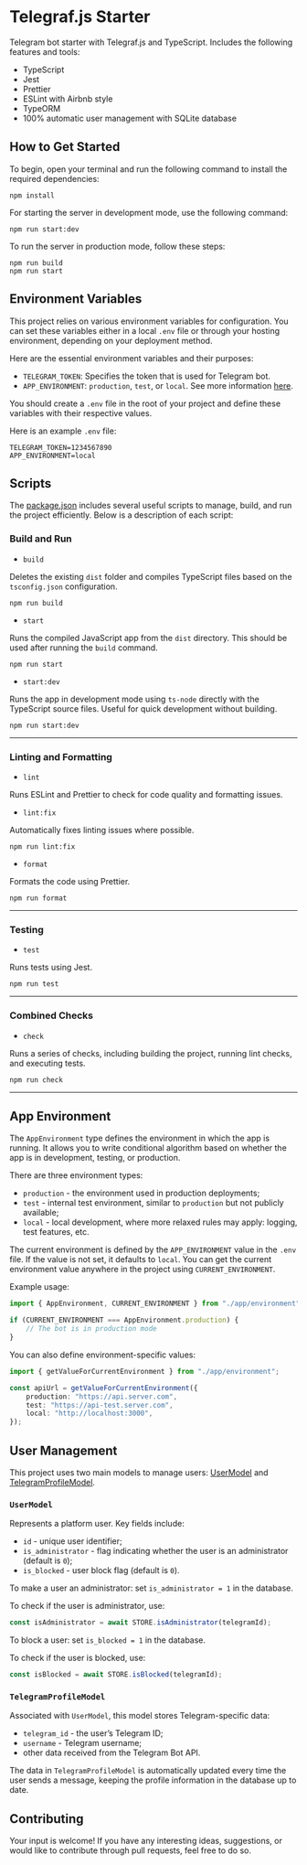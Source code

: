 # Telegraf.js Starter

Telegram bot starter with Telegraf.js and TypeScript. Includes the following
features and tools:

-   TypeScript
-   Jest
-   Prettier
-   ESLint with Airbnb style
-   TypeORM
-   100% automatic user management with SQLite database

## How to Get Started

To begin, open your terminal and run the following command to install the
required dependencies:

```
npm install
```

For starting the server in development mode, use the following command:

```
npm run start:dev
```

To run the server in production mode, follow these steps:

```
npm run build
npm run start
```

## Environment Variables

This project relies on various environment variables for configuration. You can
set these variables either in a local `.env` file or through your hosting
environment, depending on your deployment method.

Here are the essential environment variables and their purposes:

-   `TELEGRAM_TOKEN`: Specifies the token that is used for Telegram bot.
-   `APP_ENVIRONMENT`: `production`, `test`, or `local`. See more information
    [here](#app-environment).

You should create a `.env` file in the root of your project and define these
variables with their respective values.

Here is an example `.env` file:

```
TELEGRAM_TOKEN=1234567890
APP_ENVIRONMENT=local
```

## Scripts

The [package.json](./package.json) includes several useful scripts to manage,
build, and run the project efficiently. Below is a description of each script:

### Build and Run

-   `build`

Deletes the existing `dist` folder and compiles TypeScript files based on the
`tsconfig.json` configuration.

```
npm run build
```

-   `start`

Runs the compiled JavaScript app from the `dist` directory. This should be used
after running the `build` command.

```
npm run start
```

-   `start:dev`

Runs the app in development mode using `ts-node` directly with the TypeScript
source files. Useful for quick development without building.

```
npm run start:dev
```

---

### Linting and Formatting

-   `lint`

Runs ESLint and Prettier to check for code quality and formatting issues.

-   `lint:fix`

Automatically fixes linting issues where possible.

```
npm run lint:fix
```

-   `format`

Formats the code using Prettier.

```
npm run format
```

---

### Testing

-   `test`

Runs tests using Jest.

```
npm run test
```

---

### Combined Checks

-   `check`

Runs a series of checks, including building the project, running lint checks,
and executing tests.

```
npm run check
```

---

## App Environment

The `AppEnvironment` type defines the environment in which the app is running.
It allows you to write conditional algorithm based on whether the app is in
development, testing, or production.

There are three environment types:

-   `production` - the environment used in production deployments;
-   `test` - internal test environment, similar to `production` but not publicly
    available;
-   `local` - local development, where more relaxed rules may apply: logging,
    test features, etc.

The current environment is defined by the `APP_ENVIRONMENT` value in the `.env`
file. If the value is not set, it defaults to `local`. You can get the current
environment value anywhere in the project using `CURRENT_ENVIRONMENT`.

Example usage:

```typescript
import { AppEnvironment, CURRENT_ENVIRONMENT } from "./app/environment";

if (CURRENT_ENVIRONMENT === AppEnvironment.production) {
    // The bot is in production mode
}
```

You can also define environment-specific values:

```typescript
import { getValueForCurrentEnvironment } from "./app/environment";

const apiUrl = getValueForCurrentEnvironment({
    production: "https://api.server.com",
    test: "https://api-test.server.com",
    local: "http://localhost:3000",
});
```

## User Management

This project uses two main models to manage users: [UserModel](#usermodel) and
[TelegramProfileModel](#telegramprofilemodel).

### `UserModel`

Represents a platform user. Key fields include:

-   `id` - unique user identifier;
-   `is_administrator` - flag indicating whether the user is an administrator
    (default is `0`);
-   `is_blocked` - user block flag (default is `0`).

To make a user an administrator: set `is_administrator = 1` in the database.

To check if the user is administrator, use:

```typescript
const isAdministrator = await STORE.isAdministrator(telegramId);
```

To block a user: set `is_blocked = 1` in the database.

To check if the user is blocked, use:

```typescript
const isBlocked = await STORE.isBlocked(telegramId);
```

### `TelegramProfileModel`

Associated with `UserModel`, this model stores Telegram-specific data:

-   `telegram_id` - the user’s Telegram ID;
-   `username` - Telegram username;
-   other data received from the Telegram Bot API.

The data in `TelegramProfileModel` is automatically updated every time the user
sends a message, keeping the profile information in the database up to date.

## Contributing

Your input is welcome! If you have any interesting ideas, suggestions, or would
like to contribute through pull requests, feel free to do so.
